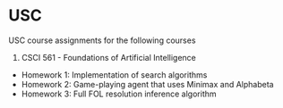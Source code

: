 # USC
USC course assignments for the following courses

1. CSCI 561 - Foundations of Artificial Intelligence
  - Homework 1: Implementation of search algorithms
  - Homework 2: Game-playing agent that uses Minimax and Alphabeta
  - Homework 3: Full FOL resolution inference algorithm
